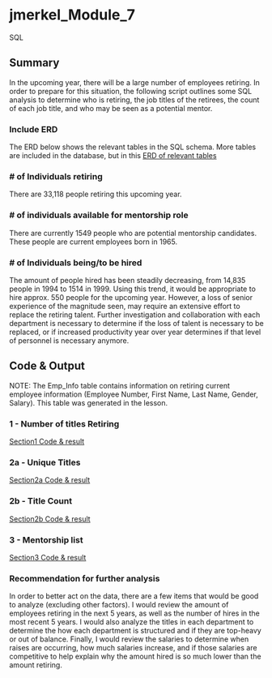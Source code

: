 # jmerkel_Module_7
SQL

## Summary
In the upcoming year, there will be a large number of employees retiring. In order to prepare for this situation, the following script outlines some SQL analysis to determine who is retiring, the job titles of the retirees, the count of each job title, and who may be seen as a potential mentor.

### Include ERD
The ERD below shows the relevant tables in the SQL schema. More tables are included in the database, but in this
[ERD of relevant tables](Visuals/schemaChallenge.png)

### \# of Individuals retiring
There are 33,118 people retiring this upcoming year.

### \# of individuals available for mentorship role
There are currently 1549 people who are potential mentorship candidates. These people are current employees born in 1965.


### \# of Individuals being/to be hired
The amount of people hired has been steadily decreasing, from 14,835 people in 1994 to 1514 in 1999. Using this trend, it would be appropriate to hire approx. 550 people for the upcoming year. However, a loss of senior experience of the magnitude seen, may require an extensive effort to replace the retiring talent. Further investigation and collaboration with each department is necessary to determine if the loss of talent is necessary to be replaced, or if increased productivity year over year determines if that level of personnel is necessary anymore.


## Code & Output
NOTE: The Emp_Info table contains information on retiring current employee information (Employee Number, First Name, Last Name, Gender, Salary). This table was generated in the lesson.

### 1 - Number of titles Retiring
[Section1 Code & result](Visuals/Section1.png)

### 2a - Unique Titles
[Section2a Code & result](Visuals/Section2a.png)

### 2b - Title Count
[Section2b Code & result](Visuals/Section2b.png)

### 3 - Mentorship list
[Section3 Code & result](Visuals/Section3.png)


### Recommendation for further analysis
In order to better act on the data, there are a few items that would be good to analyze (excluding other factors). I would review the amount of employees retiring in the next 5 years, as well as the number of hires in the most recent 5 years. I would also analyze the titles in each department to determine the how each department is structured and if they are top-heavy or out of balance. Finally, I would review the salaries to determine when raises are occurring, how much salaries increase, and if those salaries are competitive to help explain why the amount hired is so much lower than the amount retiring.
